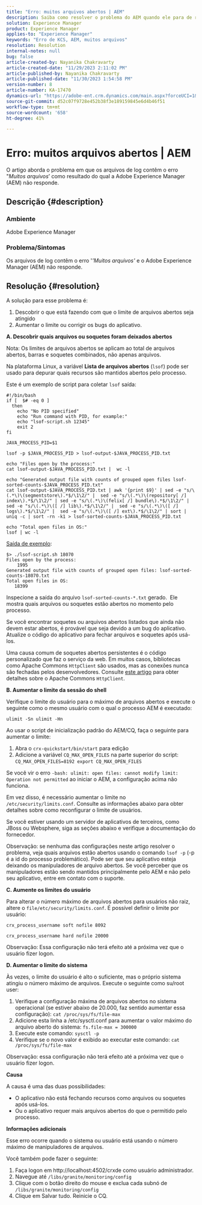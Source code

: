 ```yaml
---
title: "Erro: muitos arquivos abertos | AEM"
description: Saiba como resolver o problema do AEM quando ele para de responder devido ao erro Muitos arquivos abertos.
solution: Experience Manager
product: Experience Manager
applies-to: "Experience Manager"
keywords: "Erro de KCS, AEM, muitos arquivos"
resolution: Resolution
internal-notes: null
bug: false
article-created-by: Nayanika Chakravarty
article-created-date: "11/29/2023 2:11:02 PM"
article-published-by: Nayanika Chakravarty
article-published-date: "11/30/2023 1:54:58 PM"
version-number: 8
article-number: KA-17470
dynamics-url: "https://adobe-ent.crm.dynamics.com/main.aspx?forceUCI=1&pagetype=entityrecord&etn=knowledgearticle&id=62babf1c-c18e-ee11-8179-6045bd006b4b"
source-git-commit: d52c07f9728e452b38f3e189159845e6d4b46f51
workflow-type: tm+mt
source-wordcount: '658'
ht-degree: 41%

---
```


# Erro: muitos arquivos abertos | AEM


O artigo aborda o problema em que os arquivos de log contêm o erro &quot;*Muitos arquivos*’ como resultado do qual a Adobe Experience Manager (AEM) não responde.

## Descrição {#description}


### <b>Ambiente</b>

Adobe Experience Manager



### <b>Problema/Sintomas</b>

Os arquivos de log contêm o erro &#39;*&#39;Muitos arquivos&#39;* e o Adobe Experience Manager (AEM) não responde.




## Resolução {#resolution}


A solução para esse problema é:

1. Descobrir o que está fazendo com que o limite de arquivos abertos seja atingido
2. Aumentar o limite ou corrigir os bugs do aplicativo.


<b>A. Descobrir quais arquivos ou soquetes foram deixados abertos</b>

Nota: Os limites de arquivos abertos se aplicam ao total de arquivos abertos, barras e soquetes combinados, não apenas arquivos.

Na plataforma Linux, a variável <b>Lista de arquivos abertos</b> (`lsof`) pode ser usado para depurar quais recursos são mantidos abertos pelo processo.

Este é um exemplo de script para coletar `lsof` saída:


```
#!/bin/bash
if [  $# -eq 0 ] 
  then
    echo "No PID specified"
    echo "Run command with PID, for example:"
    echo "lsof-script.sh 12345"
    exit 2
fi
 
JAVA_PROCESS_PID=$1
 
lsof -p $JAVA_PROCESS_PID > lsof-output-$JAVA_PROCESS_PID.txt
 
echo "Files open by the process:"
cat lsof-output-$JAVA_PROCESS_PID.txt |  wc -l
 
echo "Generated output file with counts of grouped open files lsof-sorted-counts-$JAVA_PROCESS_PID.txt"
cat lsof-output-$JAVA_PROCESS_PID.txt | awk '{print $9}' | sed -e "s/\(.*\)\(segmentstore\).*$/\1\2/" |  sed -e "s/\(.*\)\(repository[ /] index\).*$/\1\2/" | sed -e "s/\(.*\)\(felix[ /] bundle\).*$/\1\2/" |  sed -e "s/\(.*\)\([ /] lib\).*$/\1\2/" |  sed -e "s/\(.*\)\([ /] logs\).*$/\1\2/" |  sed -e "s/\(.*\)\([ /] ext\).*$/\1\2/" | sort | uniq -c | sort -rn -k1 > lsof-sorted-counts-$JAVA_PROCESS_PID.txt
 
echo "Total open files in OS:"
lsof | wc -l
```


<u>Saída de exemplo</u>:


```
$> ./lsof-script.sh 18070
Files open by the process:
    1995
Generated output file with counts of grouped open files: lsof-sorted-counts-18070.txt
Total open files in OS:
   18399
```


Inspecione a saída do arquivo `lsof-sorted-counts-*.txt` gerado.  Ele mostra quais arquivos ou soquetes estão abertos no momento pelo processo.

Se você encontrar soquetes ou arquivos abertos listados que ainda não devem estar abertos, é provável que seja devido a um bug do aplicativo. Atualize o código do aplicativo para fechar arquivos e soquetes após usá-los.

Uma causa comum de soquetes abertos persistentes é o código personalizado que faz o serviço da web. Em muitos casos, bibliotecas como Apache Commons `HttpClient` são usados, mas as conexões nunca são fechadas pelos desenvolvedores. Consulte [este artigo](https://stackoverflow.com/questions/43454514/proper-usage-of-apache-httpclient-and-when-to-close-it) para obter detalhes sobre o Apache Commons `HttpClient`.

<b>B. Aumentar o limite da sessão do shell</b>

Verifique o limite do usuário para o máximo de arquivos abertos e execute o seguinte como o mesmo usuário com o qual o processo AEM é executado:

`ulimit -Sn ulimit -Hn`

Ao usar o script de inicialização padrão do AEM/CQ, faça o seguinte para aumentar o limite:

1. Abra o `crx-quickstart/bin/start` para edição
2. Adicione a variável `CQ_MAX_OPEN_FILES` na parte superior do script:    `CQ_MAX_OPEN_FILES=8192 export CQ_MAX_OPEN_FILES`


Se você vir o erro `-bash: ulimit: open files: cannot modify limit: Operation not permitted` ao iniciar o AEM, a configuração acima não funciona.

Em vez disso, é necessário aumentar o limite no `/etc/security/limits.conf`. Consulte as informações abaixo para obter detalhes sobre como reconfigurar o limite de usuários.

Se você estiver usando um servidor de aplicativos de terceiros, como JBoss ou Websphere, siga as seções abaixo e verifique a documentação do fornecedor.

Observação: se nenhuma das configurações neste artigo resolver o problema, veja quais arquivos estão abertos usando o comando `lsof -p` (-p é a id do processo problemático). Pode ser que seu aplicativo esteja deixando os manipuladores de arquivo abertos. Se você perceber que os manipuladores estão sendo mantidos principalmente pelo AEM e não pelo seu aplicativo, entre em contato com o suporte.

<b>C. Aumente os limites do usuário</b>

Para alterar o número máximo de arquivos abertos para usuários não raiz, altere o `file/etc/security/limits.conf`. É possível definir o limite por usuário:

`crx_process_username soft nofile 8092`

`crx_process_username hard nofile 20000`

Observação: Essa configuração não terá efeito até a próxima vez que o usuário fizer logon.

<b>D. Aumentar o limite do sistema</b>

Às vezes, o limite do usuário é alto o suficiente, mas o próprio sistema atingiu o número máximo de arquivos. Execute o seguinte como su/root user:

1. Verifique a configuração máxima de arquivos abertos no sistema operacional (se estiver abaixo de 20.000, faz sentido aumentar essa configuração): 
   `cat /proc/sys/fs/file-max`
2. Adicione esta linha a /etc/sysctl.conf para aumentar o valor máximo do arquivo aberto do sistema:
   `fs.file-max = 300000`
3. Execute este comando:
   `sysctl -p`
4. Verifique se o novo valor é exibido ao executar este comando:
   `cat /proc/sys/fs/file-max`


Observação: essa configuração não terá efeito até a próxima vez que o usuário fizer logon.

<b>Causa</b>

A causa é uma das duas possibilidades:

- O aplicativo não está fechando recursos como arquivos ou soquetes após usá-los.
- Ou o aplicativo requer mais arquivos abertos do que o permitido pelo processo.


<b>Informações adicionais</b>

Esse erro ocorre quando o sistema ou usuário está usando o número máximo de manipuladores de arquivos.

Você também pode fazer o seguinte:

1. Faça logon em http://localhost:4502/crxde como usuário administrador.
2. Navegue até `/libs/granite/monitoring/config`
3. Clique com o botão direito do mouse e exclua cada subnó de `/libs/granite/monitoring/config`
4. Clique em Salvar tudo. Reinicie o CQ.

